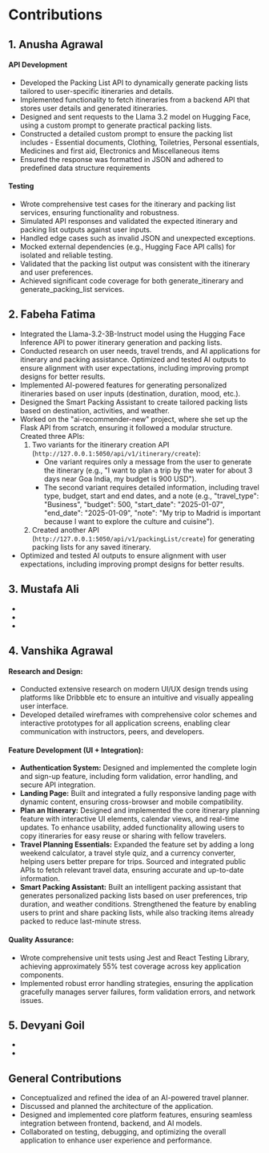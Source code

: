 # Contributions

## 1. Anusha Agrawal

#### API Development
- Developed the Packing List API to dynamically generate packing lists tailored to user-specific itineraries and details.
- Implemented functionality to fetch itineraries from a backend API that stores user details and generated itineraries.
- Designed and sent requests to the Llama 3.2 model on Hugging Face, using a custom prompt to generate practical packing lists.
- Constructed a detailed custom prompt to ensure the packing list includes - Essential documents, Clothing, Toiletries, Personal essentials, Medicines and first aid, Electronics and Miscellaneous items
- Ensured the response was formatted in JSON and adhered to predefined data structure requirements
  
#### Testing
- Wrote comprehensive test cases for the itinerary and packing list services, ensuring functionality and robustness.
- Simulated API responses and validated the expected itinerary and packing list outputs against user inputs.
- Handled edge cases such as invalid JSON and unexpected exceptions.
- Mocked external dependencies (e.g., Hugging Face API calls) for isolated and reliable testing.
- Validated that the packing list output was consistent with the itinerary and user preferences.
- Achieved significant code coverage for both generate_itinerary and generate_packing_list services.


## 2. Fabeha Fatima

- Integrated the Llama-3.2-3B-Instruct model using the Hugging Face Inference API to power itinerary generation and packing lists.
- Conducted research on user needs, travel trends, and AI applications for itinerary and packing assistance. Optimized and tested AI outputs to ensure alignment with user expectations, including improving prompt designs for better results.
- Implemented AI-powered features for generating personalized itineraries based on user inputs (destination, duration, mood, etc.).
- Designed the Smart Packing Assistant to create tailored packing lists based on destination, activities, and weather.
- Worked on the "ai-recommender-new" project, where she set up the Flask API from scratch, ensuring it followed a modular structure. Created three APIs:
  1. Two variants for the itinerary creation API (`http://127.0.0.1:5050/api/v1/itinerary/create`):
     - One variant requires only a message from the user to generate the itinerary (e.g., "I want to plan a trip by the water for about 3 days near Goa India, my budget is 900 USD").
     - The second variant requires detailed information, including travel type, budget, start and end dates, and a note (e.g., "travel_type": "Business", "budget": 500, "start_date": "2025-01-07", "end_date": "2025-01-09", "note": "My trip to Madrid is important because I want to explore the culture and cuisine").
  2. Created another API (`http://127.0.0.1:5050/api/v1/packingList/create`) for generating packing lists for any saved itinerary.
- Optimized and tested AI outputs to ensure alignment with user expectations, including improving prompt designs for better results.

## 3. Mustafa Ali

- 
- 
- 

## 4. Vanshika Agrawal


#### Research and Design: 
- Conducted extensive research on modern UI/UX design trends using platforms like Dribbble etc to ensure an intuitive and visually appealing user interface.
- Developed detailed wireframes with comprehensive color schemes and interactive prototypes for all application screens, enabling clear communication with instructors, peers, and developers.

#### Feature Development (UI + Integration):
- **Authentication System:** Designed and implemented the complete login and sign-up feature, including form validation, error handling, and secure API integration.
- **Landing Page:** Built and integrated a fully responsive landing page with dynamic content, ensuring cross-browser and mobile compatibility.
- **Plan an Itinerary:** Designed and implemented the core itinerary planning feature with interactive UI elements, calendar views, and real-time updates. To enhance usability, added functionality allowing users to copy itineraries for easy reuse or sharing with fellow travelers.
- **Travel Planning Essentials:** Expanded the feature set by adding a long weekend calculator, a travel style quiz, and a currency converter, helping users better prepare for trips. Sourced and integrated public APIs to fetch relevant travel data, ensuring accurate and up-to-date information.
- **Smart Packing Assistant:** Built an intelligent packing assistant that generates personalized packing lists based on user preferences, trip duration, and weather conditions. Strengthened the feature by enabling users to print and share packing lists, while also tracking items already packed to reduce last-minute stress.

#### Quality Assurance:
- Wrote comprehensive unit tests using Jest and React Testing Library, achieving approximately 55% test coverage across key application components.
- Implemented robust error handling strategies, ensuring the application gracefully manages server failures, form validation errors, and network issues.

## 5. Devyani Goil

- 
- 

## General Contributions

- Conceptualized and refined the idea of an AI-powered travel planner.
- Discussed and planned the architecture of the application.
- Designed and implemented core platform features, ensuring seamless integration between frontend, backend, and AI models.
- Collaborated on testing, debugging, and optimizing the overall application to enhance user experience and performance.
